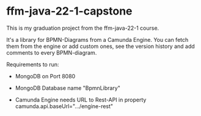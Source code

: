 # ffm-java-22-1-capstone

This is my graduation project from the ffm-java-22-1 course.

It's a library for BPMN-Diagrams from a Camunda Engine. You can fetch them from the engine or add custom ones, see the version history and add comments to every BPMN-diagram.


Requirements to run:

- MongoDB on Port 8080

- MongoDB Database name "BpmnLibrary"

- Camunda Engine needs URL to Rest-API in property camunda.api.baseUrl=".../engine-rest"
